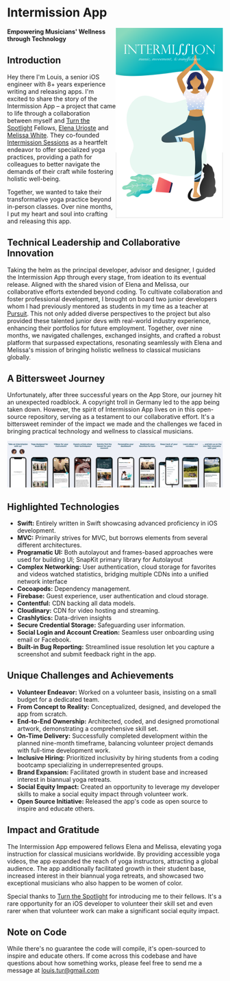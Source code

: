 # Intermission App

<img src="./Images/intermission_promo_16-9_v2.png" width=250 align=right></img>

**Empowering Musicians' Wellness through Technology**

## Introduction

Hey there I'm Louis, a senior iOS engineer with 8+ years experience writing and releasing apps. I'm excited to share the story of the Intermission App – a project that came to life through a collaboration between myself and [Turn the Spotlight](https://www.turnthespotlight.org/) Fellows, [Elena Urioste](https://www.elenaurioste.com/) and [Melissa White](https://melissawhiteviolin.com/). They co-founded [Intermission Sessions](https://www.intermissionsessions.com/) as a heartfelt endeavor to offer specialized yoga practices, providing a path for colleagues to better navigate the demands of their craft while fostering holistic well-being. 

Together, we wanted to take their transformative yoga practice beyond in-person classes. Over nine months, I put my heart and soul into crafting and releasing this app.

## Technical Leadership and Collaborative Innovation

Taking the helm as the principal developer, advisor and designer, I guided the Intermission App through every stage, from ideation to its eventual release. Aligned with the shared vision of Elena and Melissa, our collaborative efforts extended beyond coding. To cultivate collaboration and foster professional development, I brought on board two junior developers whom I had previously mentored as students in my time as a teacher at [Pursuit](https://www.pursuit.org/). This not only added diverse perspectives to the project but also provided these talented junior devs with real-world industry experience, enhancing their portfolios for future employment. Together, over nine months, we navigated challenges, exchanged insights, and crafted a robust platform that surpassed expectations, resonating seamlessly with Elena and Melissa's mission of bringing holistic wellness to classical musicians globally.

## A Bittersweet Journey

Unfortunately, after three successful years on the App Store, our journey hit an unexpected roadblock. A copyright troll in Germany led to the app being taken down. However, the spirit of Intermission App lives on in this open-source repository, serving as a testament to our collaborative effort. It's a bittersweet reminder of the impact we made and the challenges we faced in bringing practical technology and wellness to classical musicians.

<p align="center">
  <img src="./Images/intermission_app_store.jpg">
</p>

## Highlighted Technologies

- **Swift:** Entirely written in Swift showcasing advanced proficiency in iOS development.
- **MVC:** Primarily strives for MVC, but borrows elements from several different architectures.
- **Programatic UI:** Both autolayout and frames-based approaches were used for building UI; SnapKit primary library for Autolayout
- **Complex Networking:** User authentication, cloud storage for favorites and videos watched statistics, bridging multiple CDNs into a unified network interface
- **Cocoapods:** Dependency management.
- **Firebase:** Guest experience, user authentication and cloud storage.
- **Contentful:** CDN backing all data models.
- **Cloudinary:** CDN for video hosting and streaming.
- **Crashlytics:** Data-driven insights
- **Secure Credential Storage:** Safeguarding user information.
- **Social Login and Account Creation:** Seamless user onboarding using email or Facebook.
- **Built-in Bug Reporting:** Streamlined issue resolution let you capture a screenshot and submit feedback right in the app. 

## Unique Challenges and Achievements

- **Volunteer Endeavor:** Worked on a volunteer basis, insisting on a small budget for a dedicated team.
- **From Concept to Reality:** Conceptualized, designed, and developed the app from scratch.
- **End-to-End Ownership:** Architected, coded, and designed promotional artwork, demonstrating a comprehensive skill set.
- **On-Time Delivery:** Successfully completed development within the planned nine-month timeframe, balancing volunteer project demands with full-time development work.
- **Inclusive Hiring:** Prioritized inclusivity by hiring students from a coding bootcamp specializing in underrepresented groups.
- **Brand Expansion:** Facilitated growth in student base and increased interest in biannual yoga retreats.
- **Social Equity Impact:** Created an opportunity to leverage my developer skills to make a social equity impact through volunteer work.
- **Open Source Initiative:** Released the app's code as open source to inspire and educate others.

## Impact and Gratitude

The Intermission App empowered fellows Elena and Melissa, elevating yoga instruction for classical musicians worldwide. By providing accessible yoga videos, the app expanded the reach of yoga instructors, attracting a global audience. The app additionally facilitated growth in their student base, increased interest in their biannual yoga retreats, and showcased two exceptional musicians who also happen to be women of color. 

Special thanks to [Turn the Spotlight](https://www.turnthespotlight.org/) for introducing me to their fellows. It's a rare opportunity for an iOS developer to volunteer their skill set and even rarer when that volunteer work can make a significant social equity impact.

## Note on Code

While there's no guarantee the code will compile, it's open-sourced to inspire and educate others. If come across this codebase and have questions about how something works, please feel free to send me a message at louis.tur@gmail.com
